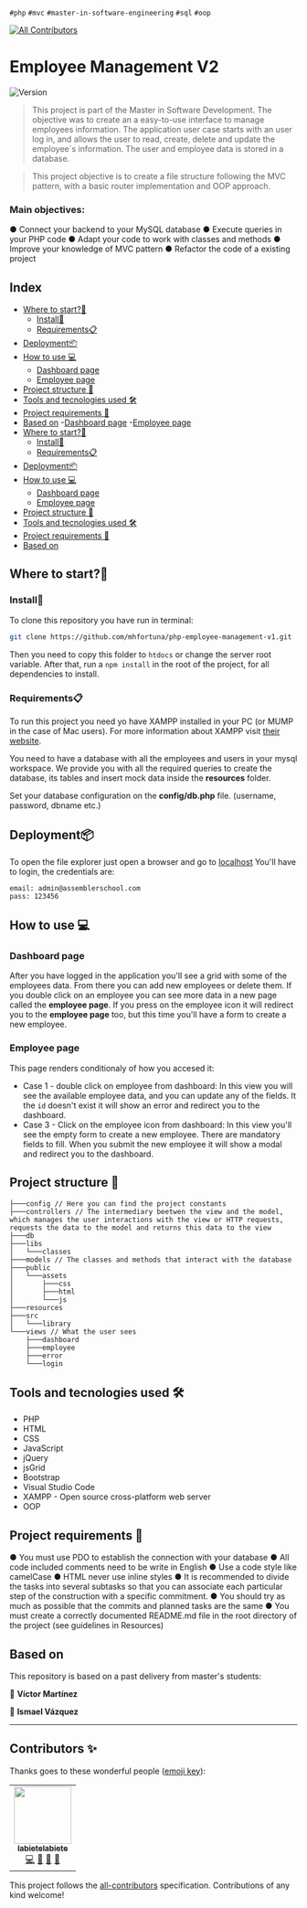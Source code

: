 `#php`  `#mvc`  `#master-in-software-engineering` `#sql` `#oop`
<!-- ALL-CONTRIBUTORS-BADGE:START - Do not remove or modify this section -->
[![All Contributors](https://img.shields.io/badge/all_contributors-1-orange.svg?style=flat-square)](#contributors-)
<!-- ALL-CONTRIBUTORS-BADGE:END -->

# Employee Management V2 <!-- omit in toc -->


<p>

<img  alt="Version"  src="https://img.shields.io/badge/version-2.0-blue.svg?cacheSeconds=2592000" />

</p>

  
>This project is part of the Master in Software Development. The objective was to create an a easy-to-use interface to manage employees information. The application user case starts with an user log in, and allows the user to read, create, delete and update the employee´s information. The user and employee data is stored in a database.

> This project objective is to create a file structure following the MVC pattern, with a basic router implementation and OOP approach.

   ### Main objectives:
● Connect your backend to your MySQL database
● Execute queries in your PHP code
● Adapt your code to work with classes and methods
● Improve your knowledge of MVC pattern
● Refactor the code of a existing project
   


## Index <!-- omit in toc -->
- [Where to start?🚀](#where-to-start)
  - [Install🔧](#install)
  - [Requirements📋](#requirements)
- [Deployment📦](#deployment)
- [How to use 💻](#how-to-use-)
  - [Dashboard page](#dashboard-page)
  - [Employee page](#employee-page)
- [Project structure 📁](#project-structure-)
- [Tools and tecnologies used 🛠️](#tools-and-tecnologies-used-️)
- [Project requirements 📏](#project-requirements-)
- [Based on](#based-on)
	-[Dashboard page](#dashboard-page) 
	-[Employee page](#dashboard-page) 
- [Where to start?🚀](#where-to-start)
  - [Install🔧](#install)
  - [Requirements📋](#requirements)
- [Deployment📦](#deployment)
- [How to use 💻](#how-to-use-)
  - [Dashboard page](#dashboard-page)
  - [Employee page](#employee-page)
- [Project structure 📁](#project-structure-)
- [Tools and tecnologies used 🛠️](#tools-and-tecnologies-used-️)
- [Project requirements 📏](#project-requirements-)
- [Based on](#based-on)
  
## Where to start?🚀
### Install🔧

To clone this repository you have run in terminal:

```sh
git clone https://github.com/mhfortuna/php-employee-management-v1.git
```
Then you need to copy this folder to `htdocs` or change the server root variable.
After that, run a `npm install` in the root of the project, for all dependencies to install.

### Requirements📋

To run this project you need yo have XAMPP installed in your PC (or MUMP in the case of Mac users). For more information about XAMPP visit [their website](https://www.apachefriends.org/es/index.html).

You need to have a database with all the employees and users in your mysql workspace. We provide you with all the required queries to create the database, its tables and insert mock data inside the **resources** folder.

Set your database configuration on the **config/db.php** file. (username, password, dbname etc.)


## Deployment📦

To open the file explorer just open a browser and go to [localhost](localhost)
You'll have to login, the credentials are:
```
email: admin@assemblerschool.com
pass: 123456
```
## How to use 💻

### Dashboard page
After you have logged in the application you'll see a grid with some of the employees data. From there you can add new employees or delete them. If you double click on an employee you can see more data in a new page called the **employee page**. If you press on the employee icon it will redirect you to the **employee page** too, but this time you'll have a form to create a new employee.

### Employee page
This page renders conditionaly of how you accesed it:
- Case 1 - double click on employee from dashboard:
In this view you will see the available employee data, and you can update any of the fields. It the `id` doesn't exist it will show an error and redirect you to the dashboard.
- Case 3 - Click on the employee icon from dashboard:
In this view you'll see the empty form to create a new employee. There are mandatory fields to fill. When you submit the new employee it will show a modal and redirect you to the dashboard.

## Project structure 📁

```
├───config // Here you can find the project constants
├───controllers // The intermediary beetwen the view and the model, which manages the user interactions with the view or HTTP requests, requests the data to the model and returns this data to the view
├───db
├───libs
│   └───classes
├───models // The classes and methods that interact with the database
├───public
│   └───assets
│       ├───css
│       ├───html
│       └───js
├───resources
├───src
│   └───library
└───views // What the user sees
    ├───dashboard
    ├───employee
    ├───error
    └───login
```

## Tools and tecnologies used 🛠️

* PHP
* HTML
* CSS
* JavaScript
* jQuery
* jsGrid
* Bootstrap 
* Visual Studio Code
* XAMPP - Open source cross-platform web server
* OOP

## Project requirements 📏

● You must use PDO to establish the connection with your database
● All code included comments need to be write in English
● Use a code style like camelCase
● HTML never use inline styles
● It is recommended to divide the tasks into several subtasks so that you can associate each particular step of the construction with a specific commitment.
● You should try as much as possible that the commits and planned tasks are the same
● You must create a correctly documented README.md file in the root directory of the project (see guidelines in Resources) 

## Based on

  
This repository is based on a past delivery from master's students:

  

👤 **Víctor Martínez**

  

👤 **Ismael Vázquez**

  

---

  

## Contributors ✨

Thanks goes to these wonderful people ([emoji key](https://allcontributors.org/docs/en/emoji-key)):

<!-- ALL-CONTRIBUTORS-LIST:START - Do not remove or modify this section -->
<!-- prettier-ignore-start -->
<!-- markdownlint-disable -->
<table>
  <tr>
    <td align="center"><a href="http://labietelabiete.com"><img src="https://avatars.githubusercontent.com/u/72515410?v=4?s=100" width="100px;" alt=""/><br /><sub><b>labietelabiete</b></sub></a><br /><a href="https://github.com/mhfortuna/php-employee-management-v2/commits?author=labietelabiete" title="Code">💻</a> <a href="#design-labietelabiete" title="Design">🎨</a> <a href="#ideas-labietelabiete" title="Ideas, Planning, & Feedback">🤔</a> <a href="#projectManagement-labietelabiete" title="Project Management">📆</a></td>
  </tr>
</table>

<!-- markdownlint-restore -->
<!-- prettier-ignore-end -->

<!-- ALL-CONTRIBUTORS-LIST:END -->

This project follows the [all-contributors](https://github.com/all-contributors/all-contributors) specification. Contributions of any kind welcome!